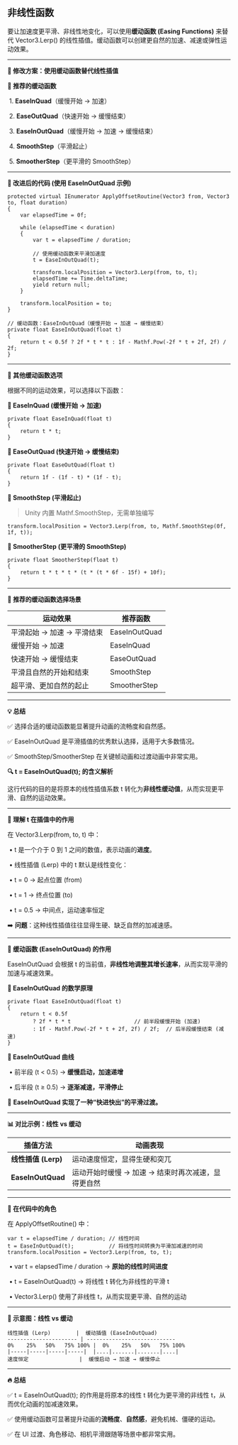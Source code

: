 ## 非线性函数



要让加速度更平滑、非线性地变化，可以使用**缓动函数 (Easing Functions)** 来替代 Vector3.Lerp() 的线性插值。缓动函数可以创建更自然的加速、减速或弹性运动效果。



------



**🚀 修改方案：使用缓动函数替代线性插值**



**🔹 推荐的缓动函数**

​	1.	**EaseInQuad**（缓慢开始 → 加速）

​	2.	**EaseOutQuad**（快速开始 → 缓慢结束）

​	3.	**EaseInOutQuad**（缓慢开始 → 加速 → 缓慢结束）

​	4.	**SmoothStep**（平滑起止）

​	5.	**SmootherStep**（更平滑的 SmoothStep）



------



**🔧 改进后的代码 (使用 EaseInOutQuad 示例)**

```
protected virtual IEnumerator ApplyOffsetRoutine(Vector3 from, Vector3 to, float duration)
{
    var elapsedTime = 0f;

    while (elapsedTime < duration)
    {
        var t = elapsedTime / duration;

        // 使用缓动函数来平滑加速度
        t = EaseInOutQuad(t);

        transform.localPosition = Vector3.Lerp(from, to, t);
        elapsedTime += Time.deltaTime;
        yield return null;
    }

    transform.localPosition = to;
}

// 缓动函数：EaseInOutQuad（缓慢开始 → 加速 → 缓慢结束）
private float EaseInOutQuad(float t)
{
    return t < 0.5f ? 2f * t * t : 1f - Mathf.Pow(-2f * t + 2f, 2f) / 2f;
}
```





------



**🧪 其他缓动函数选项**



根据不同的运动效果，可以选择以下函数：



**🔹 EaseInQuad (缓慢开始 → 加速)**

```
private float EaseInQuad(float t)
{
    return t * t;
}
```

**🔹 EaseOutQuad (快速开始 → 缓慢结束)**

```
private float EaseOutQuad(float t)
{
    return 1f - (1f - t) * (1f - t);
}
```

**🔹 SmoothStep (平滑起止)**



> Unity 内置 Mathf.SmoothStep，无需单独编写

```
transform.localPosition = Vector3.Lerp(from, to, Mathf.SmoothStep(0f, 1f, t));
```

**🔹 SmootherStep (更平滑的 SmoothStep)**

```
private float SmootherStep(float t)
{
    return t * t * t * (t * (t * 6f - 15f) + 10f);
}
```





------



**🎯 推荐的缓动函数选择场景**

| **运动效果**               | **推荐函数**  |
| -------------------------- | ------------- |
| 平滑起始 → 加速 → 平滑结束 | EaseInOutQuad |
| 缓慢开始 → 加速            | EaseInQuad    |
| 快速开始 → 缓慢结束        | EaseOutQuad   |
| 平滑且自然的开始和结束     | SmoothStep    |
| 超平滑、更加自然的起止     | SmootherStep  |





------



**💡 总结**



✅ 选择合适的缓动函数能显著提升动画的流畅度和自然感。

✅ EaseInOutQuad 是平滑插值的优秀默认选择，适用于大多数情况。

✅ SmoothStep/SmootherStep 在关键帧动画和过渡动画中非常实用。



**🔍 t = EaseInOutQuad(t); 的含义解析**



这行代码的目的是将原本的线性插值系数 t 转化为**非线性缓动值**，从而实现更平滑、自然的运动效果。



------



**🔎 理解 t 在插值中的作用**



在 Vector3.Lerp(from, to, t) 中：

​	•	t 是一个介于 0 到 1 之间的数值，表示动画的**进度**。

​	•	线性插值 (Lerp) 中的 t 默认是线性变化：

​	•	t = 0 → 起点位置 (from)

​	•	t = 1 → 终点位置 (to)

​	•	t = 0.5 → 中间点，运动速率恒定



➡️ **问题**：这种线性插值往往显得生硬、缺乏自然的加减速感。



------



**🚀 缓动函数 (EaseInOutQuad) 的作用**



EaseInOutQuad 会根据 t 的当前值，**非线性地调整其增长速率**，从而实现平滑的加速与减速效果。



**🔹 EaseInOutQuad 的数学原理**

```
private float EaseInOutQuad(float t)
{
    return t < 0.5f 
        ? 2f * t * t                    // 前半段缓慢开始 (加速)
        : 1f - Mathf.Pow(-2f * t + 2f, 2f) / 2f;  // 后半段缓慢结束 (减速)
}
```

**🔹 EaseInOutQuad 曲线**

​	•	前半段 (t < 0.5) → **缓慢启动，加速递增**

​	•	后半段 (t ≥ 0.5) → **逐渐减速，平滑停止**



🔸 **EaseInOutQuad 实现了一种“快进快出”的平滑过渡。**



------



**📊 对比示例：线性 vs 缓动**

| **插值方法**        | **动画表现**                                       |
| ------------------- | -------------------------------------------------- |
| **线性插值 (Lerp)** | 运动速度恒定，显得生硬和突兀                       |
| **EaseInOutQuad**   | 运动开始时缓慢 → 加速 → 结束时再次减速，显得更自然 |





------



**🧩 在代码中的角色**



在 ApplyOffsetRoutine() 中：

```
var t = elapsedTime / duration; // 线性时间
t = EaseInOutQuad(t);           // 将线性时间转换为平滑加减速的时间
transform.localPosition = Vector3.Lerp(from, to, t);
```

​	•	var t = elapsedTime / duration → **原始的线性时间进度**

​	•	t = EaseInOutQuad(t) → 将线性 t 转化为非线性的平滑 t

​	•	Vector3.Lerp() 使用了非线性 t，从而实现更平滑、自然的运动



------



**🎯 示意图：线性 vs 缓动**

```
线性插值 (Lerp)        |  缓动插值 (EaseInOutQuad)
---------------------- | ----------------------------
0%    25%   50%   75% 100% |  0%    25%   50%   75% 100%
|-----|-----|-----|-----|  |....|.......|.......|....|
速度恒定                |  缓慢启动 → 加速 → 缓慢停止
```





------



**🔥 总结**



✅ t = EaseInOutQuad(t); 的作用是将原本的线性 t 转化为更平滑的非线性 t，从而优化动画的加减速效果。

✅ 使用缓动函数可显著提升动画的**流畅度**、**自然感**，避免机械、僵硬的运动。

✅ 在 UI 过渡、角色移动、相机平滑跟随等场景中都非常实用。



